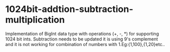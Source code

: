# 1024bit-addtion-subtraction-multiplication
Implementation of BigInt data type with operations (+, -, *) for supporting 1024 bit ints.
Subtraction needs to be updated it is using 9's complement and it is not working for combination of numbers with 1.Eg:{1,100},{1,20}etc..
